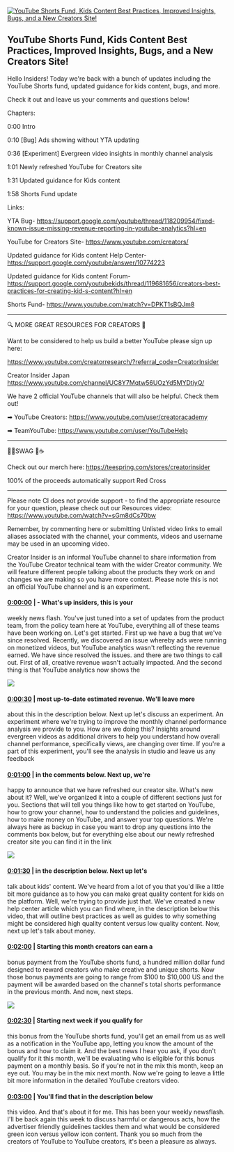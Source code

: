 [![YouTube Shorts Fund, Kids Content Best Practices, Improved Insights, Bugs, and a New Creators Site!](https://i.ytimg.com/vi/TcglCy7psg4/maxresdefault.jpg)](https://www.youtube.com/watch?v=TcglCy7psg4)

## YouTube Shorts Fund, Kids Content Best Practices, Improved Insights, Bugs, and a New Creators Site!

Hello Insiders! Today we're back with a bunch of updates including the YouTube Shorts fund, updated guidance for kids content, bugs, and more.



Check it out and leave us your comments and questions below!



Chapters:

0:00 Intro

0:10 [Bug] Ads showing without YTA updating

0:36 [Experiment] Evergreen video insights in monthly channel analysis

1:01 Newly refreshed YouTube for Creators site

1:31 Updated guidance for Kids content

1:58 Shorts Fund update



Links:

YTA Bug- https://support.google.com/youtube/thread/118209954/fixed-known-issue-missing-revenue-reporting-in-youtube-analytics?hl=en

YouTube for Creators Site- https://www.youtube.com/creators/

Updated guidance for Kids content Help Center- https://support.google.com/youtube/answer/10774223

Updated guidance for Kids content Forum- https://support.google.com/youtubekids/thread/119681656/creators-best-practices-for-creating-kid-s-content?hl=en

Shorts Fund- https://www.youtube.com/watch?v=DPKT1sBQJm8



-------------------------------------------



🔍 MORE GREAT RESOURCES FOR CREATORS 🔎



Want to be considered to help us build a better YouTube please sign up here: 

https://www.youtube.com/creatorresearch/?referral_code=CreatorInsider



Creator Insider Japan https://www.youtube.com/channel/UC8Y7Mqtw56UOzYd5MYDtiyQ/



We have 2 official YouTube channels that will also be helpful. Check them out! 



➡ YouTube Creators: https://www.youtube.com/user/creatoracademy



➡ TeamYouTube: https://www.youtube.com/user/YouTubeHelp



-------------------------------------------



👕👚SWAG 🎽☕



Check out our merch here: https://teespring.com/stores/creatorinsider



100% of the proceeds automatically support Red Cross



-------------------------------------------

Please note CI does not provide support - to find the appropriate resource for your question, please check out our Resources video: https://www.youtube.com/watch?v=sGm8dCs70bw



Remember, by commenting here or submitting Unlisted video links to email aliases associated with the channel, your comments, videos and username may be used in an upcoming video.



Creator Insider is an informal YouTube channel to share information from the YouTube Creator technical team with the wider Creator community. We will feature different people talking about the products they work on and changes we are making so you have more context. Please note this is not an official YouTube channel and is an experiment.



#### [0:00:00](https://www.youtube.com/watch?v=TcglCy7psg4&t=0) |  - What's up insiders, this is your

weekly news flash. You've just tuned into a set of updates from the product team, from the policy team here at YouTube, everything all of these teams have been working on. Let's get started. First up we have a bug that we've since resolved. Recently, we discovered an issue whereby ads were running on monetized videos, but YouTube analytics wasn't reflecting the revenue earned. We have since resolved the issues. and there are two things to call out. First of all, creative revenue wasn't actually impacted. And the second thing is that YouTube analytics now shows the  

![](https://i.ytimg.com/vi/TcglCy7psg4/maxres1.jpg)



#### [0:00:30](https://www.youtube.com/watch?v=TcglCy7psg4&t=30) |  most up-to-date estimated revenue. We'll leave more

about this in the description below. Next up let's discuss an experiment. An experiment where we're trying to improve the monthly channel performance analysis we provide to you. How are we doing this? Insights around evergreen videos as additional drivers to help you understand how overall channel performance, specifically views, are changing over time. If you're a part of this experiment, you'll see the analysis in studio and leave us any feedback  

#### [0:01:00](https://www.youtube.com/watch?v=TcglCy7psg4&t=60) |  in the comments below. Next up, we're

happy to announce that we have refreshed our creator site. What's new about it? Well, we've organized it into a couple of different sections just for you. Sections that will tell you things like how to get started on YouTube, how to grow your channel, how to understand the policies and guidelines, how to make money on YouTube, and answer your top questions. We're always here as backup in case you want to drop any questions into the comments box below, but for everything else about our newly refreshed creator site you can find it in the link  

![](https://i.ytimg.com/vi/TcglCy7psg4/maxres2.jpg)



#### [0:01:30](https://www.youtube.com/watch?v=TcglCy7psg4&t=90) |  in the description below. Next up let's

talk about kids' content. We've heard from a lot of you that you'd like a little bit more guidance as to how you can make great quality content for kids on the platform. Well, we're trying to provide just that. We've created a new help center article which you can find where, in the description below this video, that will outline best practices as well as guides to why something might be considered high quality content versus low quality content. Now, next up let's talk about money.  

#### [0:02:00](https://www.youtube.com/watch?v=TcglCy7psg4&t=120) |  Starting this month creators can earn a

bonus payment from the YouTube shorts fund, a hundred million dollar fund designed to reward creators who make creative and unique shorts. Now those bonus payments are going to range from $100 to $10,000 US and the payment will be awarded based on the channel's total shorts performance in the previous month. And now, next steps.  

![](https://i.ytimg.com/vi/TcglCy7psg4/maxres3.jpg)



#### [0:02:30](https://www.youtube.com/watch?v=TcglCy7psg4&t=150) |  Starting next week if you qualify for

this bonus from the YouTube shorts fund, you'll get an email from us as well as a notification in the YouTube app, letting you know the amount of the bonus and how to claim it. And the best news I hear you ask, if you don't qualify for it this month, we'll be evaluating who is eligible for this bonus payment on a monthly basis. So if you're not in the mix this month, keep an eye out. You may be in the mix next month. Now we're going to leave a little bit more information in the detailed YouTube creators video.  

#### [0:03:00](https://www.youtube.com/watch?v=TcglCy7psg4&t=180) |  You'll find that in the description below

this video. And that's about it for me. This has been your weekly newsflash. I'll be back again this week to discuss harmful or dangerous acts, how the advertiser friendly guidelines tackles them and what would be considered green icon versus yellow icon content. Thank you so much from the creators of YouTube to YouTube creators, it's been a pleasure as always.  